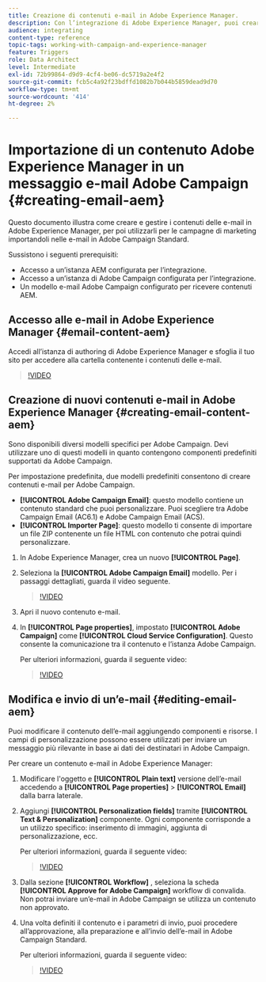 ```yaml
---
title: Creazione di contenuti e-mail in Adobe Experience Manager.
description: Con l’integrazione di Adobe Experience Manager, puoi creare contenuti direttamente nell’AEM e utilizzarli successivamente in Adobe Campaign.
audience: integrating
content-type: reference
topic-tags: working-with-campaign-and-experience-manager
feature: Triggers
role: Data Architect
level: Intermediate
exl-id: 72b99864-d9d9-4cf4-be06-dc5719a2e4f2
source-git-commit: fcb5c4a92f23bdffd1082b7b044b5859dead9d70
workflow-type: tm+mt
source-wordcount: '414'
ht-degree: 2%

---
```


# Importazione di un contenuto Adobe Experience Manager in un messaggio e-mail Adobe Campaign {#creating-email-aem}

Questo documento illustra come creare e gestire i contenuti delle e-mail in Adobe Experience Manager, per poi utilizzarli per le campagne di marketing importandoli nelle e-mail in Adobe Campaign Standard.

Sussistono i seguenti prerequisiti:

* Accesso a un’istanza AEM configurata per l’integrazione.
* Accesso a un’istanza di Adobe Campaign configurata per l’integrazione.
* Un modello e-mail Adobe Campaign configurato per ricevere contenuti AEM.

## Accesso alle e-mail in Adobe Experience Manager {#email-content-aem}

Accedi all’istanza di authoring di Adobe Experience Manager e sfoglia il tuo sito per accedere alla cartella contenente i contenuti delle e-mail.

>[!VIDEO](https://video.tv.adobe.com/v/29996)

## Creazione di nuovi contenuti e-mail in Adobe Experience Manager {#creating-email-content-aem}

Sono disponibili diversi modelli specifici per Adobe Campaign. Devi utilizzare uno di questi modelli in quanto contengono componenti predefiniti supportati da Adobe Campaign.

Per impostazione predefinita, due modelli predefiniti consentono di creare contenuti e-mail per Adobe Campaign.

* **[!UICONTROL Adobe Campaign Email]**: questo modello contiene un contenuto standard che puoi personalizzare. Puoi scegliere tra Adobe Campaign Email (AC6.1) e Adobe Campaign Email (ACS).
* **[!UICONTROL Importer Page]**: questo modello ti consente di importare un file ZIP contenente un file HTML con contenuto che potrai quindi personalizzare.

1. In Adobe Experience Manager, crea un nuovo **[!UICONTROL Page]**.

1. Seleziona la **[!UICONTROL Adobe Campaign Email]** modello. Per i passaggi dettagliati, guarda il video seguente.
   >[!VIDEO](https://video.tv.adobe.com/v/29997)

1. Apri il nuovo contenuto e-mail.

1. In **[!UICONTROL Page properties]**, impostato **[!UICONTROL Adobe Campaign]** come **[!UICONTROL Cloud Service Configuration]**. Questo consente la comunicazione tra il contenuto e l’istanza Adobe Campaign.

   Per ulteriori informazioni, guarda il seguente video:

   >[!VIDEO](https://video.tv.adobe.com/v/29999)

## Modifica e invio di un’e-mail {#editing-email-aem}

Puoi modificare il contenuto dell’e-mail aggiungendo componenti e risorse. I campi di personalizzazione possono essere utilizzati per inviare un messaggio più rilevante in base ai dati dei destinatari in Adobe Campaign.

Per creare un contenuto e-mail in Adobe Experience Manager:

1. Modificare l&#39;oggetto e **[!UICONTROL Plain text]** versione dell’e-mail accedendo a **[!UICONTROL Page properties]** > **[!UICONTROL Email]** dalla barra laterale.

1. Aggiungi **[!UICONTROL Personalization fields]** tramite **[!UICONTROL Text & Personalization]** componente. Ogni componente corrisponde a un utilizzo specifico: inserimento di immagini, aggiunta di personalizzazione, ecc.

   Per ulteriori informazioni, guarda il seguente video:
   >[!VIDEO](https://video.tv.adobe.com/v/29998)

1. Dalla sezione **[!UICONTROL Workflow]** , seleziona la scheda **[!UICONTROL Approve for Adobe Campaign]** workflow di convalida. Non potrai inviare un’e-mail in Adobe Campaign se utilizza un contenuto non approvato.

1. Una volta definiti il contenuto e i parametri di invio, puoi procedere all’approvazione, alla preparazione e all’invio dell’e-mail in Adobe Campaign Standard.

   Per ulteriori informazioni, guarda il seguente video:

   >[!VIDEO](https://video.tv.adobe.com/v/23721)
